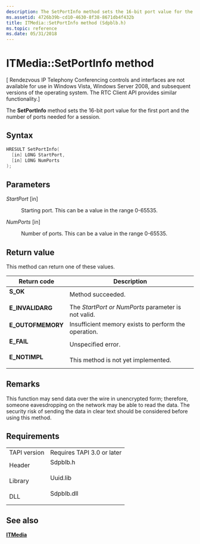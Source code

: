 ```yaml
---
description: The SetPortInfo method sets the 16-bit port value for the first port and the number of ports needed for a session.
ms.assetid: 4726b39b-cd10-4630-8f38-8671db4f432b
title: ITMedia::SetPortInfo method (Sdpblb.h)
ms.topic: reference
ms.date: 05/31/2018
---
```


# ITMedia::SetPortInfo method

\[ Rendezvous IP Telephony Conferencing controls and interfaces are not available for use in Windows Vista, Windows Server 2008, and subsequent versions of the operating system. The RTC Client API provides similar functionality.\]

The **SetPortInfo** method sets the 16-bit port value for the first port and the number of ports needed for a session.

## Syntax


```C++
HRESULT SetPortInfo(
  [in] LONG StartPort,
  [in] LONG NumPorts
);
```



## Parameters

<dl> <dt>

*StartPort* \[in\]
</dt> <dd>

Starting port. This can be a value in the range 0-65535.

</dd> <dt>

*NumPorts* \[in\]
</dt> <dd>

Number of ports. This can be a value in the range 0-65535.

</dd> </dl>

## Return value

This method can return one of these values.



| Return code                                                                                   | Description                                                     |
|-----------------------------------------------------------------------------------------------|-----------------------------------------------------------------|
| <dl> <dt>**S\_OK**</dt> </dl>          | Method succeeded.<br/>                                    |
| <dl> <dt>**E\_INVALIDARG**</dt> </dl>  | The *StartPort or NumPorts* parameter is not valid.<br/>  |
| <dl> <dt>**E\_OUTOFMEMORY**</dt> </dl> | Insufficient memory exists to perform the operation.<br/> |
| <dl> <dt>**E\_FAIL**</dt> </dl>        | Unspecified error.<br/>                                   |
| <dl> <dt>**E\_NOTIMPL**</dt> </dl>     | This method is not yet implemented.<br/>                  |



 

## Remarks

This function may send data over the wire in unencrypted form; therefore, someone eavesdropping on the network may be able to read the data. The security risk of sending the data in clear text should be considered before using this method.

## Requirements



|                         |                                                                                       |
|-------------------------|---------------------------------------------------------------------------------------|
| TAPI version<br/> | Requires TAPI 3.0 or later<br/>                                                 |
| Header<br/>       | <dl> <dt>Sdpblb.h</dt> </dl>   |
| Library<br/>      | <dl> <dt>Uuid.lib</dt> </dl>   |
| DLL<br/>          | <dl> <dt>Sdpblb.dll</dt> </dl> |



## See also

<dl> <dt>

[**ITMedia**](itmedia.md)
</dt> </dl>

 

 




